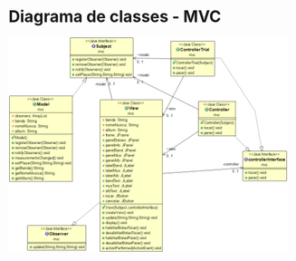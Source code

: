 # Diagrama de classes - MVC
<img src = 'https://github.com/AnaCarolinaNeves/Bertoti/blob/main/Engenharia%20de%20Software%20III/MVC/diagrama/diagrama-mvc.png' height='380'>
